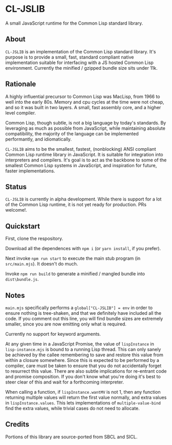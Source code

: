 # CL-JSLIB
A small JavaScript runtime for the Common Lisp standard library.

## About

`CL-JSLIB` is an implementation of the Common Lisp standard library.
It's purpose is to provide a small, fast, standard compliant native implementation suitable for interfacing with a JS hosted Common Lisp environment. Currently the minified / gzipped bundle size sits under 11k.

## Rationale

A highly influential precursor to Common Lisp was MacLisp, from 1966 to well into the early 80s. Memory and cpu cycles at the time were not cheap, and so it was built in two layers. A small, fast assembly core,
and a higher level compiler.

Common Lisp, though subtle, is not a big language by today's standards. By leveraging as much as possible from JavaScript, while maintaining absolute compatibility, the majority of the language can be implemented performantly, and idiomatically.

`CL-JSLIB` aims to be the smallest, fastest, (nonblocking) ANSI compliant Common Lisp runtime library in JavaScript. It is suitable for integration into interpreters and compilers. It's goal is to act as the backbone to some of the smallest Common Lisp
systems in JavaScript, and inspiration for future, faster implementations.

## Status

`CL-JSLIB` is currently in alpha development. While there is support for a lot of the Common Lisp runtime, it is not yet ready for production. PRs welcome!.

## Quickstart

First, clone the respository.

Download all the dependences with `npm i` (or `yarn install`, if you prefer).

Next invoke `npm run start` to execute the main stub program (in `src/main.mjs`). It doesn't do much.

Invoke `npm run build` to generate a minified / mangled bundle into `dist\bundle.js`.

## Notes

`main.mjs` specifically performs a `global["CL-JSLIB"] = env` in order to ensure nothing is tree-shaken, and that we definitely have included all the code.  If you comment out this line, you will find bundle sizes are extremely smaller, since you are now emitting only what is required.

Currently no support for keyword arguments.

At any given time in a JavaScript Promise, the value of `lispInstance` in `lisp-instance.mjs` is bound to a running Lisp thread. This can only sanely be achieved by the callee remembering to save and restore this value from within a closure somewhere. Since this is expected to be performed by a compiler, care must be taken to ensure that you do not accidentally forget to resurrect this value. There are also subtle implications for re-entrant code and promise composition. If you don't know what you're doing it's best to steer clear of this and wait for a forthcoming interpreter.

When calling a function, if `lispInstance.wantMV` is not 1, then any function returning multiple values will return the first value normally, and extra values in `lispInstance.values`. This lets implementations of `multiple-value-bind` find the extra values, while trivial cases do not need to allocate.

## Credits

Portions of this library are source-ported from SBCL and SICL.
